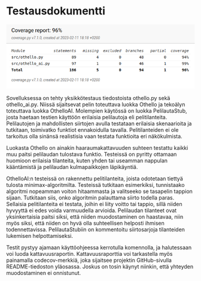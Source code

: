 # Testausdokumentti

![Kattavuusraportti](kattavuusraportti.png)

Sovelluksessa on tehty yksikkötestaus tiedostoista othello.py sekä othello_ai.py.
Niissä sijaitsevat pelin toteuttava luokka Othello ja tekoälyn toteuttava luokka OthelloAI.
Molempien käytössä on luokka PelilautaStub, josta haetaan testien käyttöön erilaisia pelilautoja eli pelitilanteita.
Pelilautojen ja mahdollisten siirtojen avulla testataan erilaisia skenaarioita
ja tutkitaan, toimivatko funktiot ennakoidulla tavalla.
Pelitilanteiden ei ole tarkoitus olla sinänsä realistisia vaan testata funktioita eri näkökulmista.

Luokasta Othello on ainakin haaraumakattavuuden suhteen testattu kaikki muu paitsi pelilaudan tulostava funktio.
Testeissä on pyritty ottamaan huomioon erilaisia tilanteita, kuten
yhden tai useamman nappulan kääntämistä ja pelilaudan kulmapaikkojen läpikäyntiä.

OthelloAI:n testeissä on rakennettu pelitilanteita, joista odotetaan tiettyä tulosta minimax-algoritmilta.
Testeissä tutkitaan esimerkiksi, tunnistaako algoritmi nopeamman voiton hitaammasta
ja valitseeko se tasapelin tappion sijaan. Tutkitaan siis, onko algoritmin palauttama siirto todella paras.
Sellaisia pelitilanteita ei testata, joihin ei liity voitto tai tappio,
sillä niiden hyvyyttä ei edes voida varmuudella arvioida.
Pelilaudan tilanteet ovat yksinkertaisia paitsi siksi, että niiden muodostaminen on haastavaa,
niin myös siksi, että niiden on hyvä olla suhteellisen helposti ihmisen todennettavissa.
PelilautaStubiin on kommentoitu siirtosarjoja tilanteiden lukemisen helpottamiseksi.

Testit pystyy ajamaan käyttöohjeessa kerrotulla komennolla, ja halutessaan voi luoda kattavuusraportin.
Kattavuusraporttia voi tarkastella myös painamalla codecov-merkkiä,
joka sijaitsee projektin GitHub-sivulla README-tiedoston yläosassa.
Joskus on tosin käynyt niinkin, että yhteyden muodostaminen ei onnistunut. 

